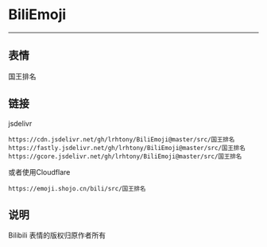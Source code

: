 # BiliEmoji
---
## 表情
国王排名
## 链接
jsdelivr
```
https://cdn.jsdelivr.net/gh/lrhtony/BiliEmoji@master/src/国王排名
https://fastly.jsdelivr.net/gh/lrhtony/BiliEmoji@master/src/国王排名
https://gcore.jsdelivr.net/gh/lrhtony/BiliEmoji@master/src/国王排名
```
或者使用Cloudflare
```
https://emoji.shojo.cn/bili/src/国王排名
```
## 说明
Bilibili 表情的版权归原作者所有
